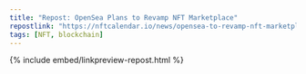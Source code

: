 ```yaml
---
title: "Repost: OpenSea Plans to Revamp NFT Marketplace"
repostlink: "https://nftcalendar.io/news/opensea-to-revamp-nft-marketplace/"
tags: [NFT, blockchain]
---
```


{% include embed/linkpreview-repost.html %}
